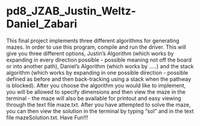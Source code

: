 pd8_JZAB_Justin_Weltz-Daniel_Zabari
===================================
This final project implements three different algorithms for generating mazes. In order to use this program, compile and run the driver. This will give you three different options, Justin’s Algorithm (which works by expanding in every direction possible - possible meaning not off the board or into another path), Daniel’s Algorithm (which works by …..) and the stack algorithm (which works by expanding in one possible direction - possible defined as before and then back-tracking using a stack when the pathway is blocked). After you choose the algorithm you would like to implement, you will be allowed to specify dimensions and then view the maze in the terminal - the maze will also be available for printout and easy viewing through the text file maze.txt. After you have attempted to solve the maze, you can then view the solution in the terminal by typing “sol” and in the text file mazeSolution.txt. Have Fun!!!
